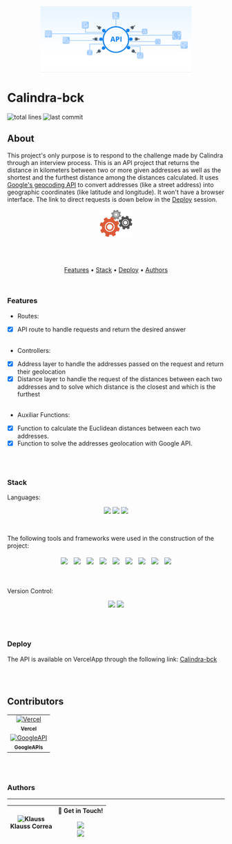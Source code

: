 <p align="center">
  <img src="public/images/api.gif" width="350px" alt="Calindra-bck" />
</p>

# Calindra-bck

![total lines](https://img.shields.io/tokei/lines/github/KlaussVP/calindra-bck) ![last commit](https://img.shields.io/github/last-commit/KlaussVP/calindra-bck?style=flat-square)

## About
<p>
  This project's only purpose is to respond to the challenge made by Calindra through an interview process. This is an API project that returns the distance in kilometers between two or more given addresses as well as the shortest and the furthest distance among the distances calculated. It uses <a href="https://developers.google.com/maps/documentation/geocoding/start">Google's geocoding API</a> to convert addresses (like a street address) into geographic coordinates (like latitude and longitude). It won't have a browser interface. The link to direct requests is down below in the <a href="#deploy">Deploy</a> session.
</p>

<p align="center"><img src="public/images/processing.gif" width="80px"/></p>

<br><br>

<p align="center">
    <a href="#features">Features</a> •
    <a href="#stack">Stack</a> •
    <a href="#deploy">Deploy</a> •
    <a href="#authors">Authors</a>
</p>

<br>

### Features
- Routes:
- [x] API route to handle requests and return the desired answer<br><br>
- Controllers:
- [x] Address layer to handle the addresses passed on the request and return their geolocation<br>
- [x] Distance layer to handle the request of the distances between each two addresses and to solve which distance is the closest and which is the furthest<br><br>
- Auxiliar Functions:
- [x] Function to calculate the Euclidean distances between each two addresses.<br>
- [x] Function to solve the addresses geolocation with Google API.

<br><br>

### Stack
Languages:<br>
<p align="center">
  <img src="https://img.shields.io/badge/html5%20-%23E34F26.svg?&style=for-the-badge&logo=html5&logoColor=white"/>
  <img src="https://img.shields.io/badge/css3%20-%231572B6.svg?&style=for-the-badge&logo=css3&logoColor=white"/>
  <img src="https://img.shields.io/badge/javascript%20-%23323330.svg?&style=for-the-badge&logo=javascript&logoColor=%23F7DF1E"/>
</p>
<br>

The following tools and frameworks were used in the construction of the project:<br>
<p align="center">
  <img style='margin: 5px;' src='https://badges.aleen42.com/src/npm.svg'>
  <img style='margin: 5px;' src='https://badges.aleen42.com/src/webpack.svg'>
  <img style='margin: 5px;' src='https://img.shields.io/badge/styled-components%20-%2320232a.svg?&style=for-the-badge&color=b8679e&logo=styled-components&logoColor=%3a3a3a'>
  <img style='margin: 5px;' src='https://img.shields.io/badge/axios%20-%2320232a.svg?&style=for-the-badge&color=informational'>
  <img style='margin: 5px;' src='https://img.shields.io/badge/babel%20-%2320232a.svg?&style=for-the-badge&color=323230&logo=babel&logoColor=%f4dc4e'>
  <img style='margin: 5px;' src="https://badges.aleen42.com/src/react.svg"/>
  <img style='margin: 5px;' src="https://img.shields.io/badge/react_route%20-%2320232a.svg?&style=for-the-badge&logo=react&logoColor=%2361DAFB"/>
  <img style='margin: 5px;' src='https://img.shields.io/badge/react-icons%20-%2320232a.svg?&style=for-the-badge&color=f28dc7&logo=react-icons&logoColor=%2361DAFB'>
  <img style='margin: 5px;' src='https://badges.aleen42.com/src/node.svg'>
</p>
<br>

Version Control:<br>
<p align="center">
  <img src="https://img.shields.io/badge/git%20-%23F05033.svg?&style=for-the-badge&logo=git&logoColor=white"/>
  <img src="https://img.shields.io/badge/github%20-%23121011.svg?&style=for-the-badge&logo=github&logoColor=white"/>
</p>

<br><br>

### Deploy

The API is available on VercelApp through the following link: [Calindra-bck](https://calindra-bck-qpgsg53qw-klaussvp.vercel.app/)

<br><br>
## Contributors
<table>
  <tr>
    <td align="center" style="margin-right: 20px;"><a href="https://github.com/vercel"><img src="https://avatars.githubusercontent.com/u/14985020?s=200&v=4" width="100px;" alt="Vercel"/><br /><sub><b>Vercel</b></sub></a><br />
  </tr>
  <tr>
    <td align="center" style="margin-right: 20px;"><a href="https://github.com/googleapis"><img src="https://avatars.githubusercontent.com/u/16785467?s=200&v=4" width="100px;" alt="GoogleAPI"/><br /><sub><b>GoogleAPIs</b></sub></a><br />
  </tr>
</table>

<br><br>

### Authors
---
  | <img src="https://avatars.githubusercontent.com/u/70972865?v=4" width="100px" alt="Klauss"/><br> Klauss Correa | 👋 Get in Touch!<br><br><a href="https://www.linkedin.com/in/klausscorrea/"><img src="https://img.shields.io/badge/linkedin-%230077B5.svg?&style=for-the-badge&logo=linkedin&logoColor=white"/></a><br> <a href="https://github.com/KlaussVP"><img src="https://img.shields.io/badge/github-%23100000.svg?&style=for-the-badge&logo=github&logoColor=white" /></a> |
  |-----------|-----------|
